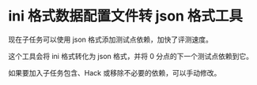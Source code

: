 # ini 格式数据配置文件转 json 格式工具

现在子任务可以使用 json 格式添加测试点依赖，加快了评测速度。

这个工具会将 ini 格式转化为 json 格式，并将 0 分点的下一个测试点依赖到它。

如果要加入子任务包含、Hack 或移除不必要的依赖，可以手动修改。
